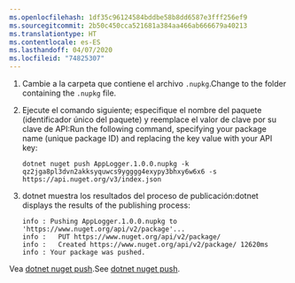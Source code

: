 ```yaml
---
ms.openlocfilehash: 1df35c96124584bddbe58b8dd6587e3fff256ef9
ms.sourcegitcommit: 2b50c450cca521681a384aa466ab666679a40213
ms.translationtype: HT
ms.contentlocale: es-ES
ms.lasthandoff: 04/07/2020
ms.locfileid: "74825307"
---
```

1. <span data-ttu-id="1a53b-101">Cambie a la carpeta que contiene el archivo `.nupkg`.</span><span class="sxs-lookup"><span data-stu-id="1a53b-101">Change to the folder containing the `.nupkg` file.</span></span>

1. <span data-ttu-id="1a53b-102">Ejecute el comando siguiente; especifique el nombre del paquete (identificador único del paquete) y reemplace el valor de clave por su clave de API:</span><span class="sxs-lookup"><span data-stu-id="1a53b-102">Run the following command, specifying your package name (unique package ID) and replacing the key value with your API key:</span></span>

    ```dotnetcli
    dotnet nuget push AppLogger.1.0.0.nupkg -k qz2jga8pl3dvn2akksyquwcs9ygggg4exypy3bhxy6w6x6 -s https://api.nuget.org/v3/index.json
    ```

1. <span data-ttu-id="1a53b-103">dotnet muestra los resultados del proceso de publicación:</span><span class="sxs-lookup"><span data-stu-id="1a53b-103">dotnet displays the results of the publishing process:</span></span>

    ```output
    info : Pushing AppLogger.1.0.0.nupkg to 'https://www.nuget.org/api/v2/package'...
    info :   PUT https://www.nuget.org/api/v2/package/
    info :   Created https://www.nuget.org/api/v2/package/ 12620ms
    info : Your package was pushed.
    ```

<span data-ttu-id="1a53b-104">Vea [dotnet nuget push](/dotnet/core/tools/dotnet-nuget-push).</span><span class="sxs-lookup"><span data-stu-id="1a53b-104">See [dotnet nuget push](/dotnet/core/tools/dotnet-nuget-push).</span></span>